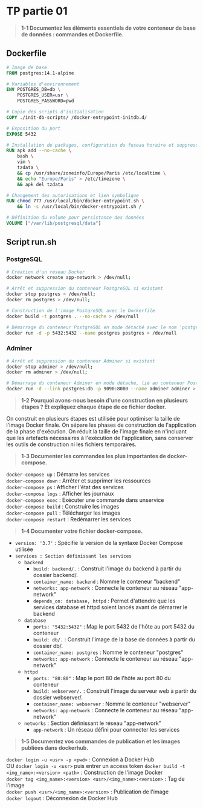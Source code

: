 # TP partie 01

> **1-1 Documentez les éléments essentiels de votre conteneur de base de données : commandes et Dockerfile.**

## **Dockerfile**

```Dockerfile
# Image de base
FROM postgres:14.1-alpine
```

```Dockerfile
# Variables d'environnement
ENV POSTGRES_DB=db \
    POSTGRES_USER=usr \
    POSTGRES_PASSWORD=pwd
```

```Dockerfile
# Copie des scripts d'initialisation
COPY ./init-db-scripts/ /docker-entrypoint-initdb.d/
```

```Dockerfile
# Exposition du port
EXPOSE 5432
```

```Dockerfile
# Installation de packages, configuration du fuseau horaire et suppression de tzdata après installation
RUN apk add --no-cache \
    bash \
    vim \
    tzdata \
    && cp /usr/share/zoneinfo/Europe/Paris /etc/localtime \
    && echo "Europe/Paris" > /etc/timezone \
    && apk del tzdata
```

```Dockerfile
# Changement des autorisations et lien symbolique
RUN chmod 777 /usr/local/bin/docker-entrypoint.sh \
    && ln -s /usr/local/bin/docker-entrypoint.sh /
```

```Dockerfile
# Définition du volume pour persistance des données
VOLUME ["/var/lib/postgresql/data"]
```

## **Script run.sh**

### PostgreSQL

```bash
# Création d'un réseau Docker
docker network create app-network > /dev/null;
```

```bash
# Arrêt et suppression du conteneur PostgreSQL si existant
docker stop postgres > /dev/null;
docker rm postgres > /dev/null;
```

```bash
# Construction de l'image PostgreSQL avec le Dockerfile
docker build -t postgres . --no-cache > /dev/null
```

```bash
# Démarrage du conteneur PostgreSQL en mode détaché avec le nom 'postgres' et exposition du port 5432
docker run -d -p 5432:5432 --name postgres postgres > /dev/null
```

### Adminer

```bash
# Arrêt et suppression du conteneur Adminer si existant
docker stop adminer > /dev/null;
docker rm adminer > /dev/null;
```

```bash
# Démarrage du conteneur Adminer en mode détaché, lié au conteneur PostgreSQL, et exposition du port 9090
docker run -d --link postgres:db -p 9090:8080 --name adminer adminer > /dev/null
```

> **1-2 Pourquoi avons-nous besoin d'une construction en plusieurs étapes ? Et expliquez chaque étape de ce fichier docker.**

On construit en plusieurs étapes est utilisée pour optimiser la taille de l'image Docker finale.
On sépare les phases de construction de l'application de la phase d'exécution. On réduit la taille de l'image finale en n'incluant que les artefacts nécessaires à l'exécution de l'application, sans conserver les outils de construction ni les fichiers temporaires.

> **1-3 Documenter les commandes les plus importantes de docker-compose.**

``docker-compose up`` : Démarre les services\
``docker-compose down`` : Arrêter et supprimer les ressources\
``docker-compose ps`` : Afficher l'état des services\
``docker-compose logs`` : Afficher les journaux\
``docker-compose exec`` : Exécuter une commande dans unservice\
``docker-compose build`` : Construire les images\
``docker-compose pull`` : Télécharger les images\
``docker-compose restart`` : Redémarrer les services

> **1-4 Documenter votre fichier docker-compose.**

- ``version: '3.7'`` : Spécifie la version de la syntaxe Docker Compose utilisée
- ``services : Section définissant les services``
  - ``backend``
    - ``build: backend/.`` : Construit l'image du backend à partir du dossier backend/.
    - ``container_name: backend`` : Nomme le conteneur "backend"
    - ``networks: app-network`` : Connecte le conteneur au réseau "app-network"
    - ``depends_on: database, httpd`` : Permet d'attendre que les services database et httpd soient lancés avant de démarrer le backend
  - ``database``
    - ``ports: "5432:5432"`` : Map le port 5432 de l'hôte au port 5432 du conteneur
    - ``build: db/.`` : Construit l'image de la base de données à partir du dossier db/.
    - ``container_name: postgres`` : Nomme le conteneur "postgres"
    - ``networks: app-network`` : Connecte le conteneur au réseau "app-network"
  - ``httpd``
    - ``ports: "80:80"`` : Map le port 80 de l'hôte au port 80 du conteneur
    - ``build: webserver/.`` : Construit l'image du serveur web à partir du dossier webserver/.
    - ``container_name: webserver`` : Nomme le conteneur "webserver"
    - ``networks: app-network`` : Connecte le conteneur au réseau "app-network"
  - ``networks`` : Section définissant le réseau "app-network"
    - ``app-network`` : Un réseau défini pour connecter les services

> **1-5 Documentez vos commandes de publication et les images publiées dans dockerhub.**

``docker login -u <usr> -p <pwd>`` : Connexion à Docker Hub\
OU ``docker login -u <usr>`` puis entrer un access token
``docker build -t <img_name>:<version> <path>`` : Construction de l'image Docker\
``docker tag <img_name>:<version> <usr>/<img_name>:<version>`` : Tag de l'image\
``docker push <usr>/<img_name>:<version>`` : Publication de l'image\
``docker logout`` : Déconnexion de Docker Hub